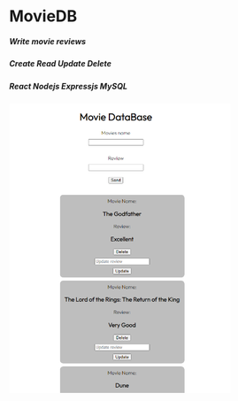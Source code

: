 # MovieDB
##### Write movie reviews
##### Create Read Update Delete
##### React Nodejs Expressjs MySQL  
<img src="https://github.com/alkanoidev/MovieDB/blob/main/Screenshot%202021-12-02%20002921.png" width="400px" alt="failed to load">
